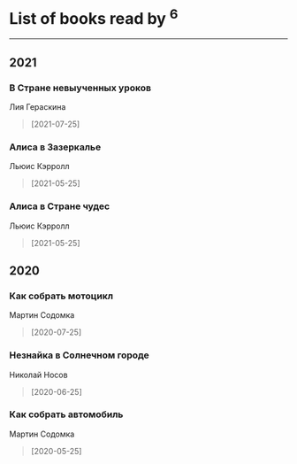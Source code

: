 # List of books read by [](https://www.facebook.com/profile.php?id=2429115410558517)<sup>6</sup>
---

## 2021

### В Стране невыученных уроков
Лия Гераскина
> [2021-07-25] 


### Алиса в Зазеркалье
Льюис Кэрролл
> [2021-05-25] 


### Алиса в Стране чудес
Льюис Кэрролл
> [2021-05-25] 



## 2020

### Как собрать мотоцикл
Мартин Содомка
> [2020-07-25] 


### Незнайка в Солнечном городе
Николай Носов
> [2020-06-25] 


### Как собрать автомобиль
Мартин Содомка
> [2020-05-25] 



